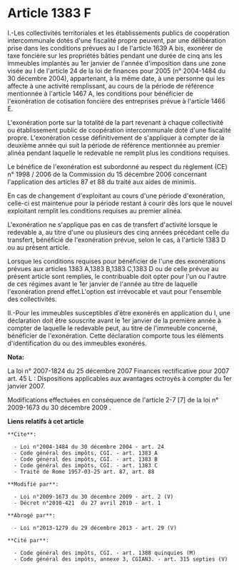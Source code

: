 # Article 1383 F

I.-Les collectivités territoriales et les établissements publics de coopération intercommunale dotés d'une fiscalité propre
peuvent, par une délibération prise dans les conditions prévues au I de l'article 1639 A bis, exonérer de taxe foncière sur
les propriétés bâties pendant une durée de cinq ans les immeubles implantés au 1er janvier de l'année d'imposition dans une
zone visée au I de l'article 24 de la loi de finances pour 2005 (n° 2004-1484 du 30 décembre 2004), appartenant, à la même
date, à une personne qui les affecte à une activité remplissant, au cours de la période de référence mentionnée à l'article
1467 A, les conditions pour bénéficier de l'exonération de cotisation foncière des entreprises prévue à l'article 1466 E.

L'exonération porte sur la totalité de la part revenant à chaque collectivité ou établissement public de coopération
intercommunale doté d'une fiscalité propre. L'exonération cesse définitivement de s'appliquer à compter de la deuxième année
qui suit la période de référence mentionnée au premier alinéa pendant laquelle le redevable ne remplit plus les conditions
requises. 

Le bénéfice de l'exonération est subordonné au respect du règlement (CE) n° 1998 / 2006 de la Commission du 15 décembre 2006
concernant l'application des articles 87 et 88 du traité aux aides de minimis. 

En cas de changement d'exploitant au cours d'une période d'exonération, celle-ci est maintenue pour la période restant à
courir dès lors que le nouvel exploitant remplit les conditions requises au premier alinéa.

L'exonération ne s'applique pas en cas de transfert d'activité lorsque le redevable a, au titre d'une ou plusieurs des cinq
années précédant celle du transfert, bénéficié de l'exonération prévue, selon le cas, à l'article 1383 D ou au présent
article. 

Lorsque les conditions requises pour bénéficier de l'une des exonérations prévues aux articles 1383 A,1383 B,1383 C,1383 D ou
de celle prévue au présent article sont remplies, le contribuable doit opter pour l'un ou l'autre de ces régimes avant le 1er
janvier de l'année au titre de laquelle l'exonération prend effet.L'option est irrévocable et vaut pour l'ensemble des
collectivités. 

II.-Pour les immeubles susceptibles d'être exonérés en application du I, une déclaration doit être souscrite avant le 1er
janvier de la première année à compter de laquelle le redevable peut, au titre de l'immeuble concerné, bénéficier de
l'exonération. Cette déclaration comporte tous les éléments d'identification du ou des immeubles exonérés.

**Nota:**

La loi n° 2007-1824 du 25 décembre 2007 Finances rectificative pour 2007 art. 45 L : Dispositions applicables aux avantages
octroyés à compter du 1er janvier 2007.

Modifications effectuées en conséquence de l'article 2-7 [7] de la loi n° 2009-1673 du 30 décembre 2009 .

**Liens relatifs à cet article**

	**Cite**:

	  - Loi n°2004-1484 du 30 décembre 2004 - art. 24
	  - Code général des impôts, CGI. - art. 1383 A
	  - Code général des impôts, CGI. - art. 1383 B
	  - Code général des impôts, CGI. - art. 1383 C
	  - Traité de Rome 1957-03-25 art. 87, art. 88

	**Modifié par**:

	  - Loi n°2009-1673 du 30 décembre 2009 - art. 2 (V)
	  - Décret n°2010-421  du 27 avril 2010 - art. 1

	**Abrogé par**:

	  - Loi n°2013-1279 du 29 décembre 2013 - art. 29 (V)

	**Cité par**:

	  - Code général des impôts, CGI. - art. 1388 quinquies (M)
	  - Code général des impôts, annexe 3, CGIAN3. - art. 315 septies (V)
